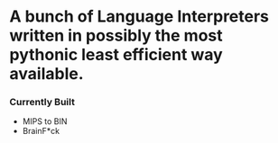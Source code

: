 # A bunch of Language Interpreters written in possibly the most pythonic least efficient way available.

### Currently Built
* MIPS to BIN
* BrainF*ck
